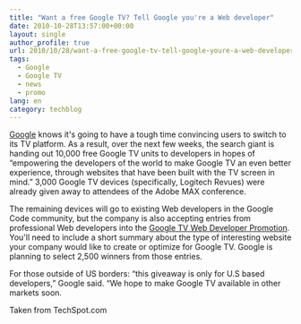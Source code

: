```yaml
---
title: "Want a free Google TV? Tell Google you're a Web developer"
date: 2010-10-28T13:57:00+00:00
layout: single
author_profile: true
url: 2010/10/28/want-a-free-google-tv-tell-google-youre-a-web-developer/
tags:
  - Google
  - Google TV
  - news
  - promo
lang: en
category: techblog
---
```

[Google](http://googletv.blogspot.com/2010/10/google-tv-is-coming-to-10000-lucky.html) knows it's going to have a tough time convincing users to switch to its TV platform. As a result, over the next few weeks, the search giant is handing out 10,000 free Google TV units to developers in hopes of &#8220;empowering the developers of the world to make Google TV an even better experience, through websites that have been built with the TV screen in mind.&#8221; 3,000 Google TV devices (specifically, Logitech Revues) were already given away to attendees of the Adobe MAX conference. 

The remaining devices will go to existing Web developers in the Google Code community, but the company is also accepting entries from professional Web developers into the [Google TV Web Developer Promotion](https://services.google.com/fb/forms/googletvgiveaway/). You'll need to include a short summary about the type of interesting website your company would like to create or optimize for Google TV. Google is planning to select 2,500 winners from those entries.

For those outside of US borders: &#8220;this giveaway is only for U.S based developers,&#8221; Google said. &#8220;We hope to make Google TV available in other markets soon.

Taken from TechSpot.com